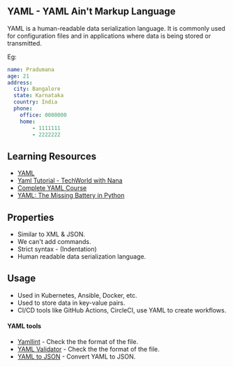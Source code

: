 ## YAML - YAML Ain't Markup Language

YAML is a human-readable data serialization language. It is commonly used for configuration files and in applications where data is being stored or transmitted.

Eg:

```yaml
name: Pradumana
age: 21
address: 
  city: Bangalore
  state: Karnataka
  country: India
  phone:
    office: 0000000
    home: 
        - 1111111
        - 2222222
```

## Learning Resources

- [YAML](https://yaml.org/)
- [Yaml Tutorial - TechWorld with Nana](https://youtu.be/1uFVr15xDGg)
- [Complete YAML Course](https://youtu.be/IA90BTozdow)
- [YAML: The Missing Battery in Python](https://realpython.com/python-yaml/) 


## Properties

- Similar to XML & JSON.
- We can't add commands.
- Strict syntax - (Indentation)
- Human readable data serialization language.


## Usage

- Used in Kubernetes, Ansible, Docker, etc.
- Used to store data in key-value pairs.
- CI/CD tools like GitHub Actions, CircleCI, use YAML to create workflows.

#### YAML tools
- [Yamllint](http://www.yamllint.com/) - Check the the format of the file.
- [YAML Validator](https://codebeautify.org/yaml-validator) - Check the the format of the file.
- [YAML to JSON](https://codebeautify.org/yaml-to-json-xml-csv) - Convert YAML to JSON.
